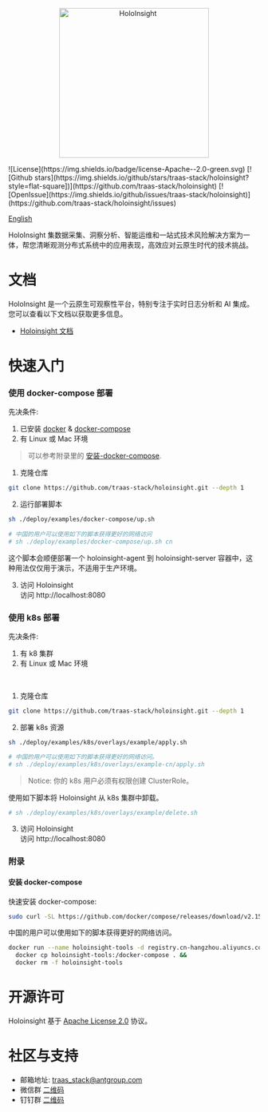 <p align="center">
  <img height="300" src="https://github.com/traas-stack/holoinsight/blob/main/docs/logo/logo-flat.png" alt="HoloInsight">
</p>
![License](https://img.shields.io/badge/license-Apache--2.0-green.svg)
[![Github stars](https://img.shields.io/github/stars/traas-stack/holoinsight?style=flat-square])](https://github.com/traas-stack/holoinsight)
[![OpenIssue](https://img.shields.io/github/issues/traas-stack/holoinsight)](https://github.com/traas-stack/holoinsight/issues)

[English](./README.md)  

HoloInsight 集数据采集、洞察分析、智能运维和一站式技术风险解决方案为一体，帮您清晰观测分布式系统中的应用表现，高效应对云原生时代的技术挑战。


# 文档
HoloInsight 是一个云原生可观察性平台，特别专注于实时日志分析和 AI 集成。您可以查看以下文档以获取更多信息。
* [Holoinsight 文档](https://github.com/traas-stack/holoinsight-docs)

# 快速入门

### 使用 docker-compose 部署
先决条件:
1. 已安装 [docker](https://docs.docker.com/engine/install/) & [docker-compose](https://docs.docker.com/compose/install/other/)
2. 有 Linux 或 Mac 环境

> 可以参考附录里的 [安装-docker-compose](#安装-docker-compose).  

1. 克隆仓库
```bash
git clone https://github.com/traas-stack/holoinsight.git --depth 1 
```

2. 运行部署脚本
```bash
sh ./deploy/examples/docker-compose/up.sh
 
# 中国的用户可以使用如下的脚本获得更好的网络访问
# sh ./deploy/examples/docker-compose/up.sh cn
``` 
这个脚本会顺便部署一个 holoinsight-agent 到 holoinsight-server 容器中，这种用法仅仅用于演示，不适用于生产环境。

3. 访问 Holoinsight  
   访问 http://localhost:8080

### 使用 k8s 部署
先决条件:
1. 有 k8 集群
2. 有 Linux 或 Mac 环境
<br/>

1. 克隆仓库
```bash
git clone https://github.com/traas-stack/holoinsight.git --depth 1 
```

2. 部署 k8s 资源
```bash
sh ./deploy/examples/k8s/overlays/example/apply.sh

# 中国的用户可以使用如下的脚本获得更好的网络访问。
# sh ./deploy/examples/k8s/overlays/example-cn/apply.sh 
```
> Notice: 你的 k8s 用户必须有权限创建 ClusterRole。

使用如下脚本将 Holoinsight 从 k8s 集群中卸载。
```bash
# sh ./deploy/examples/k8s/overlays/example/delete.sh
```

3. 访问 Holoinsight  
   访问 http://localhost:8080

### 附录
#### 安装 docker-compose
快速安装 docker-compose:
```bash
sudo curl -SL https://github.com/docker/compose/releases/download/v2.15.1/docker-compose-linux-x86_64 -o /usr/local/bin/docker-compose && sudo chmod a+x /usr/local/bin/docker-compose
```

中国的用户可以使用如下的脚本获得更好的网络访问。
```bash
docker run --name holoinsight-tools -d registry.cn-hangzhou.aliyuncs.com/holoinsight-examples/tools:latest && \
  docker cp holoinsight-tools:/docker-compose . &&
  docker rm -f holoinsight-tools
```

# 开源许可
Holoinsight 基于 [Apache License 2.0](https://github.com/traas-stack/holoinsight/blob/main/LICENSE) 协议。

# 社区与支持
- 邮箱地址: traas_stack@antgroup.com
- 微信群 [二维码](https://github.com/traas-stack/community/blob/main/holoinsight/groups/wechat-qrcode.jpg)
- 钉钉群 [二维码](https://github.com/traas-stack/community/blob/main/holoinsight/groups/dingtalk-qrcode.jpg)
